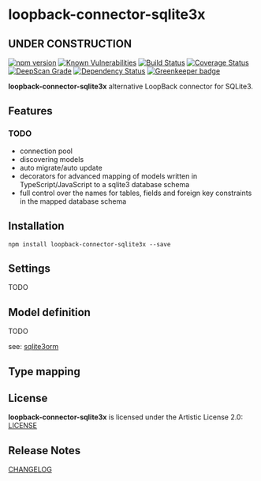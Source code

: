 # loopback-connector-sqlite3x

## UNDER CONSTRUCTION

[![npm version](https://badge.fury.io/js/loopback-connector-sqlite3x.svg)](https://badge.fury.io/js/loopback-connector-sqlite3x)
[![Known Vulnerabilities](https://snyk.io/test/github/gms1/loopback-connector-sqlite3x/badge.svg)](https://snyk.io/test/github/gms1/loopback-connector-sqlite3x)
[![Build Status](https://api.travis-ci.org/gms1/loopback-connector-sqlite3x.svg?branch=master)](https://travis-ci.org/gms1/loopback-connector-sqlite3x)
[![Coverage Status](https://img.shields.io/coveralls/github/gms1/loopback-connector-sqlite3x/master.svg)](https://coveralls.io/github/gms1/loopback-connector-sqlite3x?branch=master)
[![DeepScan Grade](https://deepscan.io/api/projects/742/branches/1407/badge/grade.svg)](https://deepscan.io/dashboard/#view=project&pid=742&bid=1407)
[![Dependency Status](https://david-dm.org/gms1/loopback-connector-sqlite3x.svg)](https://david-dm.org/gms1/loopback-connector-sqlite3x)
[![Greenkeeper badge](https://badges.greenkeeper.io/gms1/loopback-connector-sqlite3x.svg)](https://greenkeeper.io/)

**loopback-connector-sqlite3x** alternative LoopBack connector for SQLite3.

## Features

### TODO

* connection pool
* discovering models
* auto migrate/auto update
* decorators for advanced mapping of models written in TypeScript/JavaScript to a sqlite3 database schema
* full control over the names for tables, fields and foreign key constraints in the mapped database schema

## Installation

```shell
npm install loopback-connector-sqlite3x --save
```

## Settings

TODO

## Model definition


TODO

see: [sqlite3orm](https://github.com/gms1/node-sqlite3-orm)

## Type mapping

## License

**loopback-connector-sqlite3x** is licensed under the Artistic License 2.0:
[LICENSE](./LICENSE)

## Release Notes

[CHANGELOG](./CHANGELOG.md)
